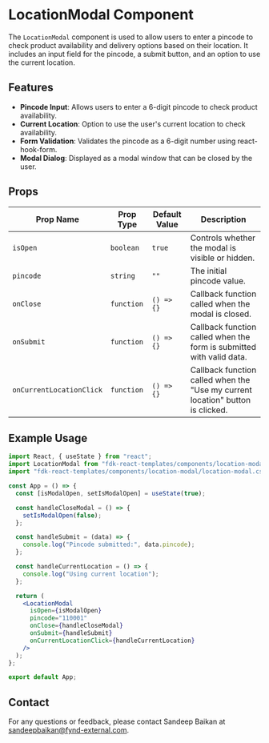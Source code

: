# LocationModal Component

The `LocationModal` component is used to allow users to enter a pincode to check product availability and delivery options based on their location. It includes an input field for the pincode, a submit button, and an option to use the current location.

## Features
- **Pincode Input**: Allows users to enter a 6-digit pincode to check product availability.
- **Current Location**: Option to use the user's current location to check availability.
- **Form Validation**: Validates the pincode as a 6-digit number using react-hook-form.
- **Modal Dialog**: Displayed as a modal window that can be closed by the user.

## Props

| Prop Name                | Prop Type      | Default Value | Description                                                                 |
|--------------------------|----------------|---------------|-----------------------------------------------------------------------------|
| `isOpen`                 | `boolean`      | `true`        | Controls whether the modal is visible or hidden.                             |
| `pincode`                | `string`       | `""`          | The initial pincode value.                                                   |
| `onClose`                | `function`     | `() => {}`    | Callback function called when the modal is closed.                          |
| `onSubmit`               | `function`     | `() => {}`    | Callback function called when the form is submitted with valid data.       |
| `onCurrentLocationClick` | `function`     | `() => {}`    | Callback function called when the "Use my current location" button is clicked. |

## Example Usage

```jsx
import React, { useState } from "react";
import LocationModal from "fdk-react-templates/components/location-modal/location-modal";
import "fdk-react-templates/components/location-modal/location-modal.css";

const App = () => {
  const [isModalOpen, setIsModalOpen] = useState(true);

  const handleCloseModal = () => {
    setIsModalOpen(false);
  };

  const handleSubmit = (data) => {
    console.log("Pincode submitted:", data.pincode);
  };

  const handleCurrentLocation = () => {
    console.log("Using current location");
  };

  return (
    <LocationModal
      isOpen={isModalOpen}
      pincode="110001"
      onClose={handleCloseModal}
      onSubmit={handleSubmit}
      onCurrentLocationClick={handleCurrentLocation}
    />
  );
};

export default App;

```
## Contact

For any questions or feedback, please contact Sandeep Baikan at [sandeepbaikan@fynd-external.com](mailto:sandeepbaikan@fynd-external.com).
